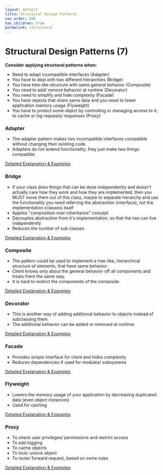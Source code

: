 ```yaml
---
layout: default
title: Structural Design Patterns
nav_order: 200
has_children: true
permalink: /structural
---
```


# Structural Design Patterns (7)

**Consider applying structural patterns when:**
- Need to adapt incompatible interfaces (Adapter)
- You have to deal with two different hierarchies (Bridge)
- You have tree-like structure with same general behavior (Composite)
- You need to add/ remove behavior at runtime (Decorator)
- You need to simplify and hide complexity (Facade)
- You have objects that share same data and you need to lower application memory usage (Flyweight)
- You have to protect some object by controlling or managing access to it; to cache or log requests/ responses (Proxy)


### Adapter
* The adapter pattern makes two incompatible interfaces compatible without changing their existing code.
* Adapters do not extend functionality, they just make two things compatible.

[Detailed Explanation & Examples](https://github.com/Iretha/ebook-design-patterns/blob/master/src/com/smdev/structural/adapter)

### Bridge
* If your class does things that can be done independently and doesn't actually care how they work and 
how they are implemented, then you MUST move them out of this class, maybe to separate hierarchy 
and use the functionality you need referring the abstraction (interface), not the implementation (classes) itself
* Applies "composition over inheritance" concept
* Decouples abstraction from it's implementation, so that the two can live independently
* Reduces the number of sub classes

[Detailed Explanation & Examples](https://github.com/Iretha/ebook-design-patterns/blob/master/src/com/smdev/structural/bridge)

### Composite
* The pattern could be used to implement a tree-like, hierarchical structure of elements, that have same behavior. 
* Client knows only about the general behavior off all components and treats them the same way.
* It is hard to restrict the components of the composite

[Detailed Explanation & Examples](https://github.com/Iretha/ebook-design-patterns/blob/master/src/com/smdev/structural/composite)

### Decorator
* This is another way of adding additional behavior to objects instead of subclassing them.
* The additional behavior can be added or removed at runtime.

[Detailed Explanation & Examples](https://github.com/Iretha/ebook-design-patterns/blob/master/src/com/smdev/structural/decorator)

### Facade
* Provides simple interface for client and hides complexity
* Reduces dependencies if used for modules/ subsystems

[Detailed Explanation & Examples](https://github.com/Iretha/ebook-design-patterns/blob/master/src/com/smdev/structural/facade)

### Flyweight
* Lowers the memory usage of your application by decreasing duplicated data (even object instances)
* Used for caching

[Detailed Explanation & Examples](https://github.com/Iretha/ebook-design-patterns/blob/master/src/com/smdev/structural/flyweight)

### Proxy
* To check user privileges/ permissions and restrict access
* To add logging
* To cache objects
* To lock/ unlock object
* To route/ forward request, based on some rules

[Detailed Explanation & Examples](https://github.com/Iretha/ebook-design-patterns/blob/master/src/com/smdev/structural/proxy)


